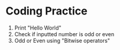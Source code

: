 # Coding Practice

1) Print "Hello World"
2) Check if inputted number is odd or even
3) Odd or Even using "Bitwise operators"
